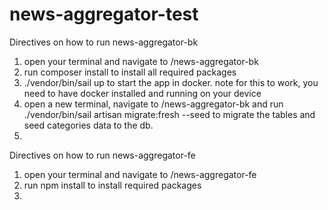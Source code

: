 # news-aggregator-test

Directives on how to run news-aggregator-bk

1. open your terminal and navigate to /news-aggregator-bk
2. run composer install to install all required packages
3. ./vendor/bin/sail up to start the app in docker. note for this to work, you need to have docker installed and running on your device
4. open a new terminal, navigate to /news-aggregator-bk and run ./vendor/bin/sail artisan migrate:fresh --seed to migrate the tables and seed categories data to the db.
5. 

Directives on how to run news-aggregator-fe

1. open your terminal and navigate to /news-aggregator-fe
2. run npm install to install required packages
3.